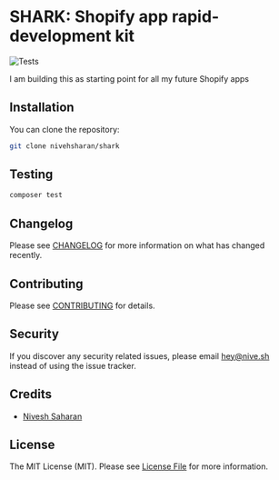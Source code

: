 # SHARK: Shopify app rapid-development kit

![Tests](https://github.com/niveshsaharan/shark/workflows/Tests/badge.svg)


I am building this as starting point for all my future Shopify apps

## Installation

You can clone the repository:

```bash
git clone nivehsharan/shark
```

## Testing

``` bash
composer test
```

## Changelog

Please see [CHANGELOG](CHANGELOG.md) for more information on what has changed recently.

## Contributing

Please see [CONTRIBUTING](CONTRIBUTING.md) for details.

## Security

If you discover any security related issues, please email hey@nive.sh instead of using the issue tracker.

## Credits

- [Nivesh Saharan](https://github.com/niveshsaharan)

## License

The MIT License (MIT). Please see [License File](LICENSE.md) for more information.
